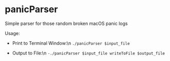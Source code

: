 # panicParser
Simple parser for those random broken macOS panic logs


Usage:
- Print to Terminal Window:\n
  `./panicParser $input_file`
  
- Output to File:\n
  `-./panicParser $input_file writeToFile $output_file`
  
